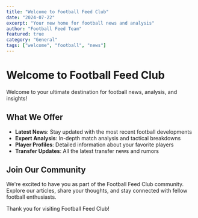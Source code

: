 ```yaml
---
title: "Welcome to Football Feed Club"
date: "2024-07-22"
excerpt: "Your new home for football news and analysis"
author: "Football Feed Team"
featured: true
category: "General"
tags: ["welcome", "football", "news"]
---
```


# Welcome to Football Feed Club

Welcome to your ultimate destination for football news, analysis, and insights! 

## What We Offer

- **Latest News**: Stay updated with the most recent football developments
- **Expert Analysis**: In-depth match analysis and tactical breakdowns  
- **Player Profiles**: Detailed information about your favorite players
- **Transfer Updates**: All the latest transfer news and rumors

## Join Our Community

We're excited to have you as part of the Football Feed Club community. Explore our articles, share your thoughts, and stay connected with fellow football enthusiasts.

Thank you for visiting Football Feed Club!
